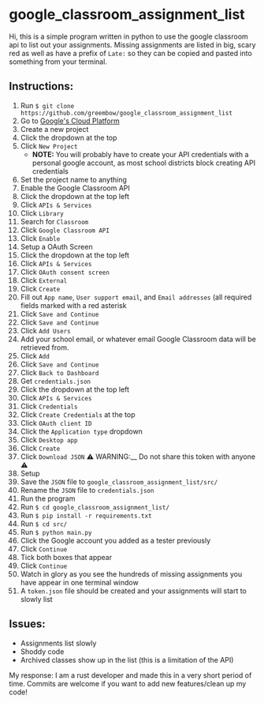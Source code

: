 # google_classroom_assignment_list
Hi, this is a simple program written in python to use the google classroom api to list out your assignments. Missing assignments are listed in big, scary red as well as have a prefix of `Late:` so they can be copied and pasted into something from your terminal.

## Instructions:
1. Run `$ git clone https://github.com/greembow/google_classroom_assignment_list`
2. Go to [Google's Cloud Platform](https://console.cloud.google.com/home)
3. Create a new project
  1. Click the dropdown at the top
  2. Click `New Project`
     - **NOTE:** You will probably have to create your API credentials with a personal google account, as most school districts block creating API credentials
  3. Set the project name to anything
4. Enable the Google Classroom API
  1. Click the dropdown at the top left
  2. Click `APIs & Services`
  3. Click `Library`
  4. Search for `Classroom`
  5. Click `Google Classroom API`
  6. Click `Enable`
5. Setup a OAuth Screen
  1. Click the dropdown at the top left
  2. Click `APIs & Services`
  3. Click `OAuth consent screen`
  4. Click `External`
  5. Click `Create`
  6. Fill out `App name`, `User support email`, and `Email addresses` (all required fields marked with a red asterisk
  7. Click `Save and Continue`
  8. Click `Save and Continue`
  9. Click `Add Users`
  10. Add your school email, or whatever email Google Classroom data will be retrieved from.
  11. Click `Add`
  12. Click `Save and Continue`
  13. Click `Back to Dashboard`
6. Get `credentials.json`
  1. Click the dropdown at the top left
  2. Click `APIs & Services`
  3. Click `Credentials`
  4. Click `Create Credentials` at the top
  5. Click `OAuth client ID`
  6. Click the `Application type` dropdown
  7. Click `Desktop app`
  8. Click `Create`
  9. Click `Download JSON` :warning: WARNING:__ Do not share this token with anyone :warning:
7. Setup
  1. Save the `JSON` file to `google_classroom_assignment_list/src/`
  2. Rename the `JSON` file to `credentials.json`
8. Run the program
 1. Run `$ cd google_classroom_assignment_list/`
 2. Run `$ pip install -r requirements.txt`
 4. Run `$ cd src/`
 3. Run `$ python main.py`
 4. Click the Google account you added as a tester previously
 5. Click `Continue`
 6. Tick both boxes that appear
 7. Click `Continue`
9. Watch in glory as you see the hundreds of missing assignments you have appear in one terminal window
10. A `token.json` file should be created and your assignments will start to slowly list

## Issues:
- Assignments list slowly
- Shoddy code
- Archived classes show up in the list (this is a limitation of the API)

My response: I am a rust developer and made this in a very short period of time. Commits are welcome if you want to add new features/clean up my code!
